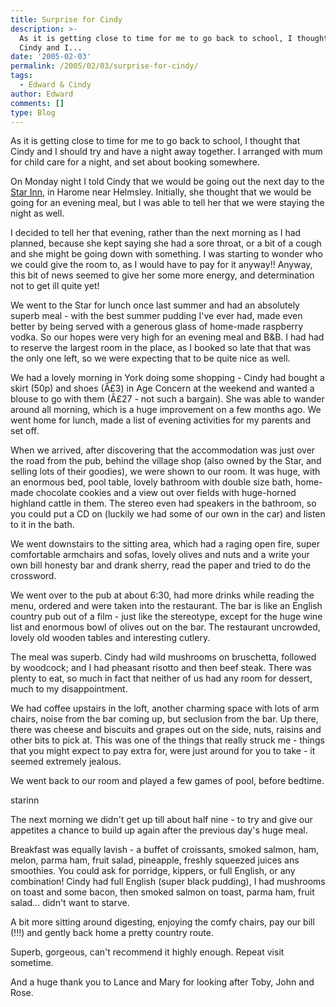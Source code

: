 ```yaml
---
title: Surprise for Cindy
description: >-
  As it is getting close to time for me to go back to school, I thought that
  Cindy and I...
date: '2005-02-03'
permalink: /2005/02/03/surprise-for-cindy/
tags:
  - Edward & Cindy
author: Edward
comments: []
type: Blog
---
```


As it is getting close to time for me to go back to school, I thought
that Cindy and I should try and have a night away together. I arranged
with mum for child care for a night, and set about booking somewhere.

On Monday night I told Cindy that we would be going out the next day to
the [Star Inn][1], in Harome near Helmsley. Initially, she thought that
we would be going for an evening meal, but I was able to tell her that
we were staying the night as well.

I decided to tell her that evening, rather than the next morning as I
had planned, because she kept saying she had a sore throat, or a bit of
a cough and she might be going down with something. I was starting to
wonder who we could give the room to, as I would have to pay for it
anyway!! Anyway, this bit of news seemed to give her some more energy,
and determination not to get ill quite yet!

We went to the Star for lunch once last summer and had an absolutely
superb meal - with the best summer pudding I\'ve ever had, made even
better by being served with a generous glass of home-made raspberry
vodka. So our hopes were very high for an evening meal and B&B. I had
had to reserve the largest room in the place, as I booked so late that
that was the only one left, so we were expecting that to be quite nice
as well.

We had a lovely morning in York doing some shopping - Cindy had bought a
skirt (50p) and shoes (Â£3) in Age Concern at the weekend and wanted a
blouse to go with them (Â£27 - not such a bargain). She was able to
wander around all morning, which is a huge improvement on a few months
ago. We went home for lunch, made a list of evening activities for my
parents and set off.

When we arrived, after discovering that the accommodation was just over
the road from the pub, behind the village shop (also owned by the Star,
and selling lots of their goodies), we were shown to our room. It was
huge, with an enormous bed, pool table, lovely bathroom with double size
bath, home-made chocolate cookies and a view out over fields with
huge-horned highland cattle in them. The stereo even had speakers in the
bathroom, so you could put a CD on (luckily we had some of our own in
the car) and listen to it in the bath.

We went downstairs to the sitting area, which had a raging open fire,
super comfortable armchairs and sofas, lovely olives and nuts and a
write your own bill honesty bar and drank sherry, read the paper and
tried to do the crossword.

We went over to the pub at about 6:30, had more drinks while reading the
menu, ordered and were taken into the restaurant. The bar is like an
English country pub out of a film - just like the stereotype, except for
the huge wine list and enormous bowl of olives out on the bar. The
restaurant uncrowded, lovely old wooden tables and interesting cutlery.

The meal was superb. Cindy had wild mushrooms on bruschetta, followed by
woodcock; and I had pheasant risotto and then beef steak. There was
plenty to eat, so much in fact that neither of us had any room for
dessert, much to my disappointment.

We had coffee upstairs in the loft, another charming space with lots of
arm chairs, noise from the bar coming up, but seclusion from the bar. Up
there, there was cheese and biscuits and grapes out on the side, nuts,
raisins and other bits to pick at. This was one of the things that
really struck me - things that you might expect to pay extra for, were
just around for you to take - it seemed extremely jealous.

We went back to our room and played a few games of pool, before bedtime.

<wpg2>starinn</wpg2>

The next morning we didn\'t get up till about half nine - to try and
give our appetites a chance to build up again after the previous day\'s
huge meal.

Breakfast was equally lavish - a buffet of croissants, smoked salmon,
ham, melon, parma ham, fruit salad, pineapple, freshly squeezed juices
ans smoothies. You could ask for porridge, kippers, or full English, or
any combination! Cindy had full English (super black pudding), I had
mushrooms on toast and some bacon, then smoked salmon on toast, parma
ham, fruit salad... didn\'t want to starve.

A bit more sitting around digesting, enjoying the comfy chairs, pay our
bill (!!!) and gently back home a pretty country route.

Superb, gorgeous, can\'t recommend it highly enough. Repeat visit
sometime.

And a huge thank you to Lance and Mary for looking after Toby, John and
Rose.



[1]: https://www.thestaratharome.co.uk/
